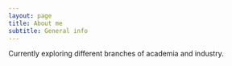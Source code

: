```yaml
---
layout: page
title: About me
subtitle: General info
---
```


Currently exploring different branches of academia and industry.
